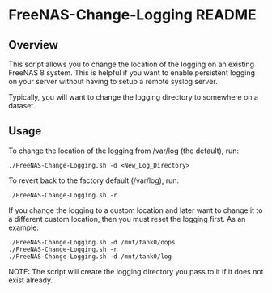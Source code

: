 FreeNAS-Change-Logging README
==========


Overview
----------

This script allows you to change the location of the logging on an existing
FreeNAS 8 system.  This is helpful if you want to enable persistent logging on
your server without having to setup a remote syslog server.

Typically, you will want to change the logging directory to somewhere on a
dataset.


Usage
----------

To change the location of the logging from /var/log (the default), run:

    ./FreeNAS-Change-Logging.sh -d <New_Log_Directory>

To revert back to the factory default (/var/log), run:

    ./FreeNAS-Change-Logging.sh -r

If you change the logging to a custom location and later want to change it to
a different custom location, then you must reset the logging first.  As an
example:

    ./FreeNAS-Change-Logging.sh -d /mnt/tank0/oops
    ./FreeNAS-Change-Logging.sh -r
    ./FreeNAS-Change-Logging.sh -d /mnt/tank0/log

NOTE: The script will create the logging directory you pass to it if it does
not exist already.
